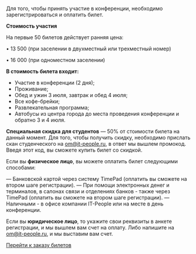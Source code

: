 Для того, чтобы принять участие в конференции, необходимо зарегистрироваться и оплатить билет.

<b>Стоимость участия</b>

На первые 50 билетов действует ранняя цена: 

• 13 500 (при заселении в двухместный или трехместный номер)

• 16 000 (при одноместном заселении)

<b>В стоимость билета входит:</b>

- Участие в конференции (2 дня);
- Проживание;
- Обед и ужин 3 июля, завтрак и обед 4 июля;   
- Все кофе-брейки;   
- Развлекательная программа; 
- Автобусы из центра города до места проведения конференции и обратно 3 и 4 июля.

<b>Специальная скидка для студентов</b> — 50% от стоимости билета на данный момент. Для того, чтобы получить скидку, необходимо прислать скан студенческого на [om@it-people.ru](om@it-people.ru), в ответ мы вышлем промокод. Введя этот код, вы сможете купить билет со скидкой.

Если вы <b>физическое лицо</b>, вы можете оплатить билет следующими способами:

— Банковской картой через систему TimePad (оплатить вы сможете на втором шаге регистрации).
— При помощи электронных денег и терминалов, в салонах связи и отделениях банков - также через TimePad (оплатить вы сможете на втором шаге регистрации).
— Наличными - в офисе компании IT-People или на месте в день конференции.

Если вы <b>юридическое лицо</b>, то укажите свои реквизиты в анкете регистрации, и мы вышлем вам счет на оплату. Либо напишите на [om@it-people.ru](om@it-people.ru), и мы выставим вам счет.

<a href="https://it-people.timepad.ru/event/308683/" data-twf-placeholder="yes">Перейти к заказу билетов</a><script type="text/javascript" defer="defer" charset="UTF-8" data-timepad-customized="4870" data-twf2s-event--id="308683" data-timepad-widget-v2="event_register" src="https://timepad.ru/js/tpwf/loader/min/loader.js"></script>
